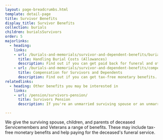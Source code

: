 ```yaml
---
layout: page-breadcrumbs.html
template: detail-page
title: Survivor Benefits
display_title: Survivor Benefits
collection: burials
children: burialsSurvivors
order: 5
majorlinks:
  - heading:
    links:
    - url: /burials-and-memorials/survivor-and-dependent-benefits/burial-costs
      title: Handling Burial Costs (Allowances)
      description: Find out if you can get paid back for funeral and other burial costs.
    - url: /burials-and-memorials/survivor-and-dependent-benefits/compensation
      title: Compensation for Survivors and Dependents 
      description: Find out if you can get tax-free monetary benefits.
relatedlinks:
  - heading: Other benefits you may be interested in
    links:
    - url: /pension/survivors-pension/
      title: Survivors Pension
      description: If you're an unmarried surviving spouse or an unmarried child of a deceased Veteran with wartime service, find out if you can get monthly payments.

---
```


<div class="va-introtext">

We give the surviving spouse, children, and parents of deceased Servicemembers and Veterans a range of benefits. These may include tax-free monetary benefits and help paying for the deceased's funeral service.

</div>
